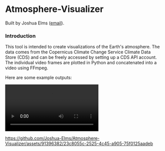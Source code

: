 # Atmosphere-Visualizer
Built by Joshua Elms ([email](joshua.elms111@gmail.com)).


### Introduction
This tool is intended to create visualizations of the Earth's atmosphere. The data comes from the Copernicus Climate Change Service Climate Data Store (CDS) and can be freely accessed by setting up a CDS API account. The individual video frames are plotted in Python and concatenated into a video using FFmpeg.

Here are some example outputs:

![july2023wind500](assets/july2023wind500.mp4)



https://github.com/Joshua-Elms/Atmosphere-Visualizer/assets/91396382/23c8055c-2525-4c45-a905-75f0125aadeb

